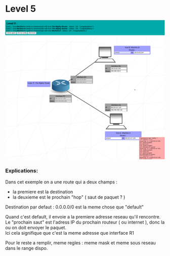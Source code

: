 # Level 5

![level5](https://github.com/Melodycherry/NetPractice/blob/main/img/level5.png)  

### Explications:  

Dans cet exemple on a une route qui a deux champs :  
- la premiere est la destination
- la deuxieme est le prochain "hop" ( saut de paquet ? )  


Destination par defaut : 0.0.0.0/0 est la meme chose que "default"  

Quand c'est default, il envoie a la premiere adresse reseau qu'il rencontre.  
Le "prochain saut" est l'adress IP du prochain routeur ( ou internet ), donc la ou on doit envoyer le paquet.  
Ici cela signifique que c'est la meme adresse que interface R1  

Pour le reste a remplir, meme regles : meme mask et meme sous reseau dans le range dispo. 
